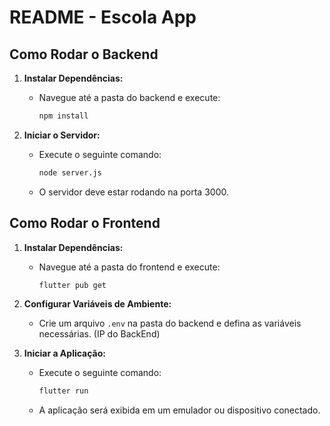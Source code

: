 # README - Escola App

## Como Rodar o Backend

1. **Instalar Dependências:**
   - Navegue até a pasta do backend e execute:
     ```bash
     npm install
     ```

3. **Iniciar o Servidor:**
   - Execute o seguinte comando:
     ```bash
     node server.js
     ```
   - O servidor deve estar rodando na porta 3000.

## Como Rodar o Frontend

1. **Instalar Dependências:**
   - Navegue até a pasta do frontend e execute:
     ```bash
     flutter pub get
     ```

2. **Configurar Variáveis de Ambiente:**
   - Crie um arquivo `.env` na pasta do backend e defina as variáveis necessárias. (IP do BackEnd)

3. **Iniciar a Aplicação:**
   - Execute o seguinte comando:
     ```bash
     flutter run
     ```
   - A aplicação será exibida em um emulador ou dispositivo conectado.